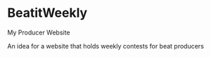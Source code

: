 # BeatitWeekly
My Producer Website

An idea for a website that holds weekly contests for beat producers
